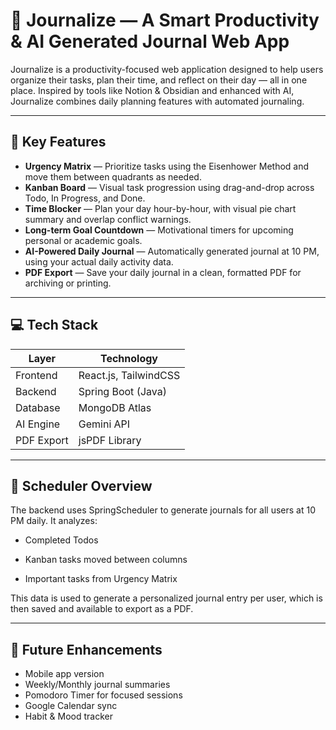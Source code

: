 # 📘 Journalize — A Smart Productivity & AI Generated Journal Web App

Journalize is a productivity-focused web application designed to help users organize their tasks, plan their time, and reflect on their day — all in one place. Inspired by tools like Notion & Obsidian and enhanced with AI, Journalize combines daily planning features with automated journaling.

---

## 🧠 Key Features

-  **Urgency Matrix** — Prioritize tasks using the Eisenhower Method and move them between quadrants as needed.
-  **Kanban Board** — Visual task progression using drag-and-drop across Todo, In Progress, and Done.
-  **Time Blocker** — Plan your day hour-by-hour, with visual pie chart summary and overlap conflict warnings.
-  **Long-term Goal Countdown** — Motivational timers for upcoming personal or academic goals.
-  **AI-Powered Daily Journal** — Automatically generated journal at 10 PM, using your actual daily activity data.
-  **PDF Export** — Save your daily journal in a clean, formatted PDF for archiving or printing.

---

## 💻 Tech Stack

| Layer       | Technology                                      |
|-------------|-------------------------------------------------|
| Frontend    | React.js, TailwindCSS                           |
| Backend     | Spring Boot (Java)                              |
| Database    | MongoDB Atlas                                   |
| AI Engine   | Gemini API                                      |
| PDF Export  | jsPDF Library                                   |

---

## 📌 Scheduler Overview
The backend uses SpringScheduler to generate journals for all users at 10 PM daily.
It analyzes:

- Completed Todos

- Kanban tasks moved between columns

- Important tasks from Urgency Matrix

This data is used to generate a personalized journal entry per user, which is then saved and available to export as a PDF.

---

## 🔮 Future Enhancements

- Mobile app version
- Weekly/Monthly journal summaries
- Pomodoro Timer for focused sessions
- Google Calendar sync
- Habit & Mood tracker
